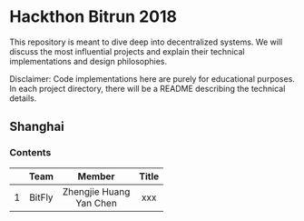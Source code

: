 # Hackthon Bitrun 2018

This repository is meant to dive deep into decentralized systems. We will discuss the most influential projects and explain their technical implementations and design philosophies.

Disclaimer: Code implementations here are purely for educational purposes. In each project directory, there will be a README describing the technical details.

## Shanghai

### Contents
|      |    Team    |   Member    |                  Title                   |
| ---- | :--------: | :---------: | :--------------------------------------: |
| 1    | BitFly | Zhengjie Huang <br> Yan Chen  | xxx |
